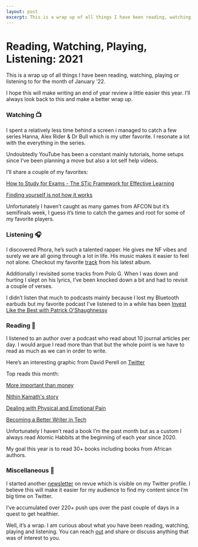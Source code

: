 ```yaml
---
layout: post
excerpt: This is a wrap up of all things I have been reading, watching, playing or listening to for the month of January '22.
---
```


# Reading, Watching, Playing, Listening: 2021

This is a wrap up of all things I have been reading, watching, playing or listening to for the month of January '22.

I hope this will make writing an end of year review a little easier this year. I’ll always look back to this and make a better wrap up. 

### Watching 📺

I spent a relatively less time behind a screen i managed to catch a few series Hanna, Alex Rider & Dr Bull which is my utter favorite. I resonate a lot with the everything in the series. 

Undoubtedly YouTube has been a constant mainly tutorials, home setups since I’ve been planning a move but also a lot self help videos. 

I’ll share a couple of my favorites:

[How to Study for Exams - The STic Framework for Effective Learning](https://www.youtube.com/watch?v=k5A26Sc63F0)

[Finding yourself is not how it works](https://www.youtube.com/watch?v=TuN1S-gWBfA)

Unfortunately I haven’t caught as many games from AFCON but it’s semifinals week, I guess it’s time to catch the games and root for some of my favorite players. 

### Listening 🎧

I discovered Phora, he’s such a talented rapper. He gives me NF vibes and surely we are all going through a lot in life. His music makes it easier to feel not alone. Checkout my favorite [track](https://www.youtube.com/watch?v=r5jAwJzqdvs) from his latest album.

Additionally I revisited some tracks from Polo G. When I was down and hurting I slept on his lyrics, I’ve been knocked down a bit and had to revisit a couple of verses.

I didn’t listen that much to podcasts mainly because I lost my Bluetooth earbuds but my favorite podcast I’ve listened to in a while has been [Invest Like the Best with Patrick O'Shaughnessy](https://podcasts.apple.com/us/podcast/invest-like-the-best-with-patrick-oshaughnessy/id1154105909)

### Reading 📖 

I listened to an author over a podcast who read about 10 journal articles per day. I would argue I read more than that but the whole point is we have to read as much as we can in order to write. 

Here’s an interesting graphic from David Perell on [Twitter](https://twitter.com/david_perell/status/1411871612702543872?s=20&t=HmP1Ua38QgcRM7IiEQL-Mg)

Top reads this month:

[More important than money](https://zerodha.com/z-connect/coin/more-important-than-money)

[Nithin Kamath's story](https://nithinkamath.me/)

[Dealing with Physical and Emotional Pain](https://sarkar.blog/posts/dealing-with-pain/)

[Becoming a Better Writer in Tech](https://blog.pragmaticengineer.com/becoming-a-better-writer-in-tech/)

Unfortunately I haven’t read a book I’m the past month but as a custom I always read Atomic Habbits at the beginning of each year since 2020.

My goal this year is to read 30+ books including books from African authors.

### Miscellaneous 🤠

I started another [newsletter](https://www.getrevue.co/profile/stuartelimu) on revue which is visible on my Twitter profile. I believe this will make it easier for my audience to find my content since I’m big time on Twitter. 

I’ve accumulated over 220+ push ups over the past couple of days in a quest to get healthier.

Well, it’s a wrap. I am curious about what you have been reading, watching, playing and listening. You can reach [out](https://twitter.com/stuartelimu) and share or discuss anything that was of interest to you.
